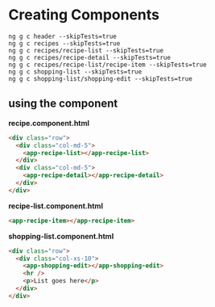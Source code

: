 # Creating Components

```terminal
ng g c header --skipTests=true
ng g c recipes --skipTests=true
ng g c recipes/recipe-list --skipTests=true
ng g c recipes/recipe-detail --skipTests=true
ng g c recipes/recipe-list/recipe-item --skipTests=true
ng g c shopping-list --skipTests=true
ng g c shopping-list/shopping-edit --skipTests=true
```

## using the component

**recipe.component.html**

```html
<div class="row">
  <div class="col-md-5">
    <app-recipe-list></app-recipe-list>
  </div>
  <div class="col-md-5">
    <app-recipe-detail></app-recipe-detail>
  </div>
</div>
```

**recipe-list.component.html**

```html
<app-recipe-item></app-recipe-item>
```

**shopping-list.component.html**

```html
<div class="row">
  <div class="col-xs-10">
    <app-shopping-edit></app-shopping-edit>
    <hr />
    <p>List goes here</p>
  </div>
</div>
```
